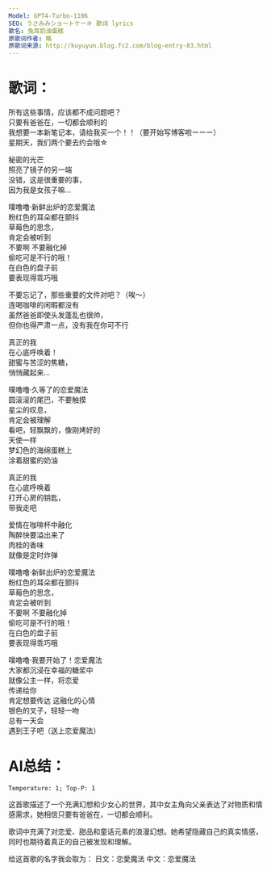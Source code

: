 ```yaml
---
Model: GPT4-Turbo-1106
SEO: うさみみショートケーキ 歌词 lyrics
歌名: 兔耳奶油蛋糕
原歌词作者: 略
原歌词来源: http://kuyuyun.blog.fc2.com/blog-entry-83.html
---
```


歌词：
======
  
所有这些事情，应该都不成问题吧？  
只要有爸爸在，一切都会顺利的  
我想要一本新笔记本，请给我买一个！！（要开始写博客啦ーーー）  
星期天，我们两个要去约会哦☆  

秘密的光芒  
照亮了镜子的另一端  
没错，这是很重要的事，  
因为我是女孩子嘛...  

噗噜噜·新鲜出炉的恋爱魔法  
粉红色的耳朵都在颤抖  
草莓色的思念，  
肯定会被听到  
不要啊 不要融化掉  
偷吃可是不行的哦！  
在白色的盘子前  
要表现得乖巧哦  

不要忘记了，那些重要的文件对吧？（唉～）  
连喝咖啡的闲暇都没有  
虽然爸爸即使头发蓬乱也很帅，  
但你也得严肃一点，没有我在你可不行  

真正的我  
在心底呼唤着！  
甜蜜与苦涩的焦糖，  
悄悄藏起来…  

噗噜噜·久等了的恋爱魔法  
圆滚滚的尾巴，不要触摸  
星尘的叹息，  
肯定会被理解  
看吧，轻飘飘的，像刚烤好的  
天使一样  
梦幻色的海绵蛋糕上  
涂着甜蜜的奶油  

真正的我  
在心底呼唤着  
打开心房的钥匙，  
带我走吧  

爱情在咖啡杯中融化  
陶醉快要溢出来了  
肉桂的香味  
就像是定时炸弹  

噗噜噜·新鲜出炉的恋爱魔法  
粉红色的耳朵都在颤抖  
草莓色的思念，  
肯定会被听到  
不要啊 不要融化掉  
偷吃可是不行的哦！  
在白色的盘子前  
要表现得乖巧哦  

噗噜噜·我要开始了！恋爱魔法  
大家都沉浸在幸福的糖浆中  
就像公主一样，将恋爱  
传递给你  
肯定想要传达 这融化的心情  
银色的叉子，轻轻一吻  
总有一天会  
遇到王子吧（送上恋爱魔法）

AI总结：
======

`Temperature: 1; Top-P: 1`

这首歌描述了一个充满幻想和少女心的世界，其中女主角向父亲表达了对物质和情感需求，她相信只要有爸爸在，一切都会顺利。

歌词中充满了对恋爱、甜品和童话元素的浪漫幻想。她希望隐藏自己的真实情感，同时也期待着真正的自己被发现和理解。

给这首歌的名字我会取为： 日文：恋愛魔法 中文：恋爱魔法